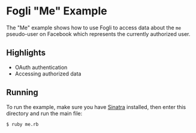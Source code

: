 # Fogli "Me" Example

The "Me" example shows how to use Fogli to access data about the
`me` pseudo-user on Facebook which represents the currently authorized
user.

## Highlights

* OAuth authentication
* Accessing authorized data

## Running

To run the example, make sure you have [Sinatra](http://www.sinatrarb.com)
installed, then enter this directory and run the main file:

    $ ruby me.rb

